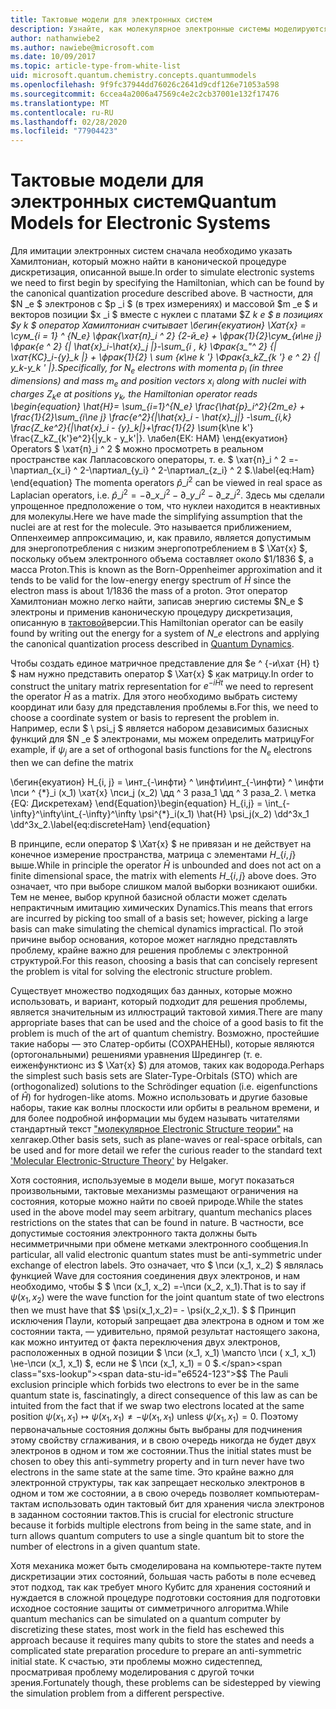 ```yaml
---
title: Тактовые модели для электронных систем
description: Узнайте, как молекулярное электронные системы моделируются с помощью моделирования тактов.
author: nathanwiebe2
ms.author: nawiebe@microsoft.com
ms.date: 10/09/2017
ms.topic: article-type-from-white-list
uid: microsoft.quantum.chemistry.concepts.quantummodels
ms.openlocfilehash: 9f9fc37944dd76026c2641d9cdf126e71053a598
ms.sourcegitcommit: 6ccea4a2006a47569c4e2c2cb37001e132f17476
ms.translationtype: MT
ms.contentlocale: ru-RU
ms.lasthandoff: 02/28/2020
ms.locfileid: "77904423"
---
```

# <a name="quantum-models-for-electronic-systems"></a><span data-ttu-id="e6524-103">Тактовые модели для электронных систем</span><span class="sxs-lookup"><span data-stu-id="e6524-103">Quantum Models for Electronic Systems</span></span>

<span data-ttu-id="e6524-104">Для имитации электронных систем сначала необходимо указать Хамилтониан, который можно найти в канонической процедуре дискретизация, описанной выше.</span><span class="sxs-lookup"><span data-stu-id="e6524-104">In order to simulate electronic systems we need to first begin by specifying the Hamiltonian, which can be found by the canonical quantization procedure described above.</span></span>
<span data-ttu-id="e6524-105">В частности, для $N _e $ электронов с $p _i $ (в трех измерениях) и массовой $m _e $ и векторов позиции $x _i $ вместе с нуклеи с платами $Z _k e $ в позициях $y _k $ оператор Хамилтониан считывает \бегин{екуатион} \Хат{х} = \сум\_{i = 1} ^ {N\_e} \фрак{\хат{п}\_i ^ 2} {2-й\_e} + \фрак{1}{2}\сум\_{и\не j} \фрак{е ^ 2} {| \hat{x}\_i-\hat{x}\_j |}-\sum\_{i , k} \Фрак{з\_"^ 2} {| \хат{КС}\_i-{y}\_k |} + \фрак{1}{2} \ sum_ {к\не k '} \Фрак{з\_kZ\_{k '} e ^ 2} {| y\_k-y\_k ' |}.</span><span class="sxs-lookup"><span data-stu-id="e6524-105">Specifically, for $N_e$ electrons with momenta $p_i$ (in three dimensions) and mass $m_e$  and position vectors $x_i$ along with nuclei with charges $Z_k e$ at positions $y_k$, the Hamiltonian operator reads \begin{equation} \hat{H}= \sum\_{i=1}^{N\_e} \frac{\hat{p}\_i^2}{2m\_e} + \frac{1}{2}\sum\_{i\ne j} \frac{e^2}{|\hat{x}\_i - \hat{x}\_j|} -\sum\_{i,k} \frac{Z\_ke^2}{|\hat{x}\_i - {y}\_k|}+\frac{1}{2} \sum_{k\ne k'} \frac{Z\_kZ\_{k'}e^2}{|y\_k - y\_k'|}.</span></span> <span data-ttu-id="e6524-106">\лабел{ЕК: HAM} \енд{екуатион} Operators $ \хат{п}\_i ^ 2 $ можно просмотреть в реальном пространстве как Лапласовского операторы, т. е. $ \хат{п}\_i ^ 2 =-\партиал\_{x\_i} ^ 2-\партиал\_{y\_i} ^ 2-\партиал\_{z\_i} ^ 2 $.</span><span class="sxs-lookup"><span data-stu-id="e6524-106">\label{eq:Ham} \end{equation} The momenta operators $\hat{p}\_i^2$ can be viewed in real space as Laplacian operators, i.e. $\hat{p}\_i^2 = -\partial\_{x\_i}^2 - \partial\_{y\_i}^2 - \partial\_{z\_i}^2$.</span></span>
<span data-ttu-id="e6524-107">Здесь мы сделали упрощенное предположение о том, что нуклеи находится в неактивных для молекулы.</span><span class="sxs-lookup"><span data-stu-id="e6524-107">Here we have made the simplifying assumption that the nuclei are at rest for the molecule.</span></span>
<span data-ttu-id="e6524-108">Это называется приближением, Оппенхеимер аппроксимацию, и, как правило, является допустимым для энергопотребления с низким энергопотреблением в $ \Хат{х} $, поскольку объем электронного объема составляет около $1/1836 $, а масса Proton.</span><span class="sxs-lookup"><span data-stu-id="e6524-108">This is known as the Born-Oppenheimer approximation and it tends to be valid for the low-energy energy spectrum of $\hat{H}$ since the electron mass is about $1/1836$ the mass of a proton.</span></span>
<span data-ttu-id="e6524-109">Этот оператор Хамилтониан можно легко найти, записав энергию системы $N\_e $ электроны и применив каноническую процедуру дискретизация, описанную в [тактовой](xref:microsoft.quantum.chemistry.concepts.quantumdynamics)версии.</span><span class="sxs-lookup"><span data-stu-id="e6524-109">This Hamiltonian operator can be easily found by writing out the energy for a system of $N\_e$ electrons and applying the canonical quantization process described in [Quantum Dynamics](xref:microsoft.quantum.chemistry.concepts.quantumdynamics).</span></span>

<span data-ttu-id="e6524-110">Чтобы создать единое матричное представление для $e ^ {-и\хат {H} t} $ нам нужно представить оператор $ \Хат{х} $ как матрицу.</span><span class="sxs-lookup"><span data-stu-id="e6524-110">In order to construct the unitary matrix representation for $e^{-i\hat{H} t}$ we need to represent the operator $\hat{H}$ as a matrix.</span></span>
<span data-ttu-id="e6524-111">Для этого необходимо выбрать систему координат или базу для представления проблемы в.</span><span class="sxs-lookup"><span data-stu-id="e6524-111">For this, we need to choose a coordinate system or basis to represent the problem in.</span></span>
<span data-ttu-id="e6524-112">Например, если $ \ psi_j $ является набором дезависимых базисных функций для $N _e $ электронами, мы можем определить матрицу</span><span class="sxs-lookup"><span data-stu-id="e6524-112">For example, if $\psi_j$ are a set of orthogonal basis functions for the $N_e$ electrons then we can define the matrix</span></span>

<span data-ttu-id="e6524-113">\бегин{екуатион} H\_{i, j} = \инт\_{-\инфти} ^ \инфти\инт\_{-\инфти} ^ \инфти \пси ^ {\*}\_i (x\_1) \хат{х} \пси\_j (x\_2) \дд ^ 3 раза\_1 \дд ^ 3 раза\_2. \ метка {EQ: Дискретехам} \end{Equation}</span><span class="sxs-lookup"><span data-stu-id="e6524-113">\begin{equation} H\_{i,j} = \int\_{-\infty}^\infty\int\_{-\infty}^\infty \psi^{\*}\_i(x\_1) \hat{H} \psi\_j(x\_2) \dd^3x\_1 \dd^3x\_2.\label{eq:discreteHam} \end{equation}</span></span>

<span data-ttu-id="e6524-114">В принципе, если оператор $ \Хат{х} $ не привязан и не действует на конечное измерение пространства, матрица с элементами $H\_\{i, j\}$ выше.</span><span class="sxs-lookup"><span data-stu-id="e6524-114">While in principle the operator $\hat{H}$ is unbounded and does not act on a finite dimensional space, the matrix with elements $H\_\{i,j\}$ above does.</span></span>
<span data-ttu-id="e6524-115">Это означает, что при выборе слишком малой выборки возникают ошибки. Тем не менее, выбор крупной базисной области может сделать непрактичным имитацию химических Dynamics.</span><span class="sxs-lookup"><span data-stu-id="e6524-115">This means that errors are incurred by picking too small of a basis set; however, picking a large basis can make simulating the chemical dynamics impractical.</span></span>
<span data-ttu-id="e6524-116">По этой причине выбор основания, которое может наглядно представлять проблему, крайне важно для решения проблемы с электронной структурой.</span><span class="sxs-lookup"><span data-stu-id="e6524-116">For this reason, choosing a basis that can concisely represent the problem is vital for solving the electronic structure problem.</span></span>

<span data-ttu-id="e6524-117">Существует множество подходящих баз данных, которые можно использовать, и вариант, который подходит для решения проблемы, является значительным из иллюстраций тактовой химия.</span><span class="sxs-lookup"><span data-stu-id="e6524-117">There are many appropriate bases that can be used and the choice of a good basis to fit the problem is much of the art of quantum chemistry.</span></span>
<span data-ttu-id="e6524-118">Возможно, простейшие такие наборы — это Слатер-орбиты (СОХРАНЕНЫ), которые являются (ортогональными) решениями уравнения Шредингер (т. е. еиженфунктионс из $ \Хат{х} $) для атомов, таких как водорода.</span><span class="sxs-lookup"><span data-stu-id="e6524-118">Perhaps the simplest such basis sets are Slater-Type-Orbitals (STO) which are (orthogonalized) solutions to the Schrödinger equation (i.e. eigenfunctions of $\hat{H}$) for hydrogen-like atoms.</span></span>
<span data-ttu-id="e6524-119">Можно использовать и другие базовые наборы, такие как волны плоскости или орбиты в реальном времени, и для более подробной информации мы будем называть читателями стандартный текст ["молекулярное Electronic Structure теории"](https://onlinelibrary.wiley.com/doi/book/10.1002/9781119019572) на хелгакер.</span><span class="sxs-lookup"><span data-stu-id="e6524-119">Other basis sets, such as plane-waves or real-space orbitals, can be used and for more detail we refer the curious reader to the standard text ['Molecular Electronic-Structure Theory'](https://onlinelibrary.wiley.com/doi/book/10.1002/9781119019572) by Helgaker.</span></span>

<span data-ttu-id="e6524-120">Хотя состояния, используемые в модели выше, могут показаться произвольными, тактовые механизмы размещают ограничения на состояния, которые можно найти по своей природе.</span><span class="sxs-lookup"><span data-stu-id="e6524-120">While the states used in the above model may seem arbitrary, quantum mechanics places restrictions on the states that can be found in nature.</span></span>
<span data-ttu-id="e6524-121">В частности, все допустимые состояния электронного такта должны быть несимметричными при обмене метками электронного сообщения.</span><span class="sxs-lookup"><span data-stu-id="e6524-121">In particular, all valid electronic quantum states must be anti-symmetric under exchange of electron labels.</span></span>
<span data-ttu-id="e6524-122">Это означает, что $ \пси (x_1, x_2) $ являлась функцией Wave для состояния соединения двух электронов, и нам необходимо, чтобы $ $ \пси (x_1, x_2) =-\пси (x_2, x_1).</span><span class="sxs-lookup"><span data-stu-id="e6524-122">That is to say if $\psi(x_1,x_2)$ were the wave function for the joint quantum state of two electrons then we must have that $$ \psi(x_1,x_2)= - \psi(x_2,x_1).</span></span>
<span data-ttu-id="e6524-123">$ $ Принцип исключения Паули, который запрещает два электрона в одном и том же состоянии такта, — удивительно, прямой результат настоящего закона, как можно интуитед от факта переключения двух электронов, расположенных в одной позиции $ \пси (x_1, x_1) \мапсто \пси ( x_1, x_1) \не-\пси (x_1, x_1) $, если не $ \пси (x_1, x_1) = 0 $.</span><span class="sxs-lookup"><span data-stu-id="e6524-123">$$ The Pauli exclusion principle which forbids two electrons to ever be in the same quantum state is, fascinatingly, a direct consequence of this law as can be intuited from the fact that if we swap two electrons located at the same position $\psi(x_1,x_1)\mapsto \psi(x_1,x_1) \ne -\psi(x_1,x_1)$ unless $\psi(x_1,x_1)=0$.</span></span>
<span data-ttu-id="e6524-124">Поэтому первоначальные состояния должны быть выбраны для подчинения этому свойству сглаживания, и в свою очередь никогда не будет двух электронов в одном и том же состоянии.</span><span class="sxs-lookup"><span data-stu-id="e6524-124">Thus the initial states must be chosen to obey this anti-symmetry property and in turn never have two electrons in the same state at the same time.</span></span>
<span data-ttu-id="e6524-125">Это крайне важно для электронной структуры, так как запрещает несколько электронов в одном и том же состоянии, а в свою очередь позволяет компьютерам-тактам использовать один тактовый бит для хранения числа электронов в заданном состоянии тактов.</span><span class="sxs-lookup"><span data-stu-id="e6524-125">This is crucial for electronic structure because it forbids multiple electrons from being in the same state, and in turn allows quantum computers to use a single quantum bit to store the number of electrons in a given quantum state.</span></span>

<span data-ttu-id="e6524-126">Хотя механика может быть смоделирована на компьютере-такте путем дискретизации этих состояний, большая часть работы в поле есчевед этот подход, так как требует много Кубитс для хранения состояний и нуждается в сложной процедуре подготовки состояния для подготовки исходное состояние защиты от симметричного алгоритма.</span><span class="sxs-lookup"><span data-stu-id="e6524-126">While quantum mechanics can be simulated on a quantum computer by discretizing these states, most work in the field has eschewed this approach because it requires many qubits to store the states and needs a complicated state preparation procedure to prepare an anti-symmetric initial state.</span></span>
<span data-ttu-id="e6524-127">К счастью, эти проблемы можно сидестеппед, просматривая проблему моделирования с другой точки зрения.</span><span class="sxs-lookup"><span data-stu-id="e6524-127">Fortunately though, these problems can be sidestepped by viewing the simulation problem from a different perspective.</span></span>
